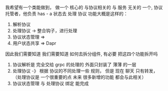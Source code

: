  我希望有一个类能做到， 做一个 核心的 与协议相关的 与 服务 无关的 一个, 协议托管者，他负责 has - a  状态去 处理 协议
 功能大概是这样的：
 1. 解析协议
 2. 处理协议 -> 整合钩子，进行处理 
 3. 协议状态管理 => 
 4. 用户状态共享 => Dapr

 因此我们需要知道 我们需要知道 如何去拆分组件, 有必要 把这四个功能拆开吗

 1. 协议解析是 完全交给 grpc 的处理的 外面只封装了 薄薄 的一层
 2. 处理协议 -》 根据 协议的不同处理一些 规则， 但是 现在 聊天 只有转发， （处理协议是 一个很重要的点 未来 很多新增的功能 都会与此相关）
 3. 协议状态管理 与 处理协议 绑定 能完成